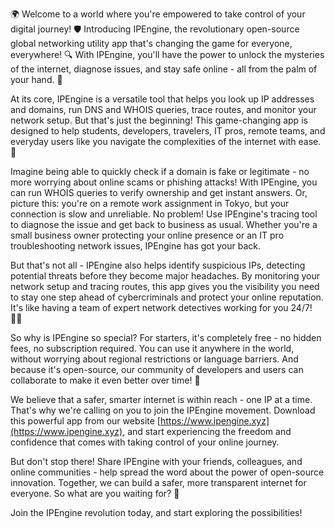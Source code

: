 🌍 Welcome to a world where you're empowered to take control of your digital journey! 🛡️ Introducing IPEngine, the revolutionary open-source global networking utility app that's changing the game for everyone, everywhere! 🔍 With IPEngine, you'll have the power to unlock the mysteries of the internet, diagnose issues, and stay safe online - all from the palm of your hand. 📡

At its core, IPEngine is a versatile tool that helps you look up IP addresses and domains, run DNS and WHOIS queries, trace routes, and monitor your network setup. But that's just the beginning! This game-changing app is designed to help students, developers, travelers, IT pros, remote teams, and everyday users like you navigate the complexities of the internet with ease. 🚀

Imagine being able to quickly check if a domain is fake or legitimate - no more worrying about online scams or phishing attacks! With IPEngine, you can run WHOIS queries to verify ownership and get instant answers. Or, picture this: you're on a remote work assignment in Tokyo, but your connection is slow and unreliable. No problem! Use IPEngine's tracing tool to diagnose the issue and get back to business as usual. Whether you're a small business owner protecting your online presence or an IT pro troubleshooting network issues, IPEngine has got your back.

But that's not all - IPEngine also helps identify suspicious IPs, detecting potential threats before they become major headaches. By monitoring your network setup and tracing routes, this app gives you the visibility you need to stay one step ahead of cybercriminals and protect your online reputation. It's like having a team of expert network detectives working for you 24/7! 🕵️‍♀️

So why is IPEngine so special? For starters, it's completely free - no hidden fees, no subscription required. You can use it anywhere in the world, without worrying about regional restrictions or language barriers. And because it's open-source, our community of developers and users can collaborate to make it even better over time! 🤝

We believe that a safer, smarter internet is within reach - one IP at a time. That's why we're calling on you to join the IPEngine movement. Download this powerful app from our website [https://www.ipengine.xyz](https://www.ipengine.xyz), and start experiencing the freedom and confidence that comes with taking control of your online journey.

But don't stop there! Share IPEngine with your friends, colleagues, and online communities - help spread the word about the power of open-source innovation. Together, we can build a safer, more transparent internet for everyone. So what are you waiting for? 🚀

Join the IPEngine revolution today, and start exploring the possibilities!